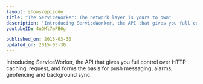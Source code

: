 ```yaml
---
layout: shows/episode
title: "The ServiceWorker: The network layer is yours to own"
description: "Introducing ServiceWorker, the API that gives you full control over HTTP caching, request, and forms the basis for push messaging, alarms, geofencing and background sync."
youtubeID: 4uQMl7mFB6g

published_on: 2015-03-30
updated_on: 2015-03-30
---
```


Introducing ServiceWorker, the API that gives you full control over HTTP caching, request, and forms the basis for push messaging, alarms, geofencing and background sync.
